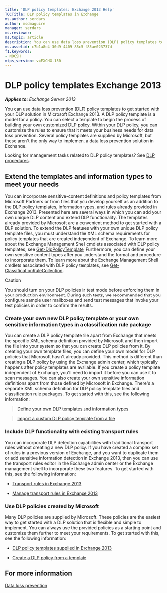 ```yaml
---
title: 'DLP policy templates: Exchange 2013 Help'
TOCTitle: DLP policy templates in Exchange
ms.author: serdars
author: msdmaguire
manager: serdars
ms.reviewer:
ms.topic: article
description: You can use data loss prevention (DLP) policy templates to get started with your DLP solution in Microsoft Exchange 2013.
ms.assetid: c7b1a8e4-30d9-4409-85c5-f85ae023737d
f1.keywords:
- NOCSH
mtps_version: v=EXCHG.150
---
```


# DLP policy templates Exchange 2013

_**Applies to:** Exchange Server 2013_

You can use data loss prevention (DLP) policy templates to get started with your DLP solution in Microsoft Exchange 2013. A DLP policy template is a model for a policy. You can select a template to begin the process of building your own customized DLP policy. Within your DLP policy, you can customize the rules to ensure that it meets your business needs for data loss prevention. Several policy templates are supplied by Microsoft, but these aren't the only way to implement a data loss prevention solution in Exchange.

Looking for management tasks related to DLP policy templates? See [DLP procedures](dlp-procedures-exchange-2013-help.md).

## Extend the templates and information types to meet your needs

You can incorporate sensitive-content definitions and policy templates from Microsoft Partners or from files that you develop yourself as an addition to the DLP policy templates, information types, and rules already provided in Exchange 2013. Presented here are several ways in which you can add your own unique DLP content and extend DLP functionality. The templates already provided by Microsoft are a convenient method to get started with a DLP solution. To extend the DLP features with your own unique DLP policy template files, you must understand the XML schema requirements for policy templates that are created independent of Exchange. To learn more about the Exchange Management Shell cmdlets associated with DLP policy templates, see [Get-DlpPolicyTemplate](/powershell/module/exchange/get-dlppolicytemplate). Furthermore, you can define your own sensitive content types after you understand the format and procedure to incorporate them. To learn more about the Exchange Management Shell cmdlets associated with DLP policy templates, see [Get-ClassificationRuleCollection](/powershell/module/exchange/get-classificationrulecollection).

> [!CAUTION]
> You should turn on your DLP policies in test mode before enforcing them in your production environment. During such tests, we recommended that you configure sample user mailboxes and send test messages that invoke your test policies in order to confirm the results.

### Create your own new DLP policy template or your own sensitive information types in a classification rule package

You can create a DLP policy template file apart from Exchange that meets the specific XML schema definition provided by Microsoft and then import the file into your system so that you can create DLP policies from it. By creating your own template files, you can define your own model for DLP policies that Microsoft hasn't already provided. This method is different than creating a DLP policy by using the Exchange admin center, which typically happens after policy templates are available. If you create a policy template independent of Exchange, you'll need to import it before you can use it to scan messages. You can also create your own sensitive information definitions apart from those defined by Microsoft in Exchange. There's a separate XML schema definition for DLP policy template files and classification rule packages. To get started with this, see the following information:

> [Define your own DLP templates and information types](define-your-own-dlp-templates-and-information-types-exchange-2013-help.md)

> [Import a custom DLP policy template from a file](import-a-custom-dlp-policy-template-from-a-file-exchange-2013-help.md)

### Include DLP functionality with existing transport rules

You can incorporate DLP detection capabilities with traditional transport rules without creating a new DLP policy. If you have created a complex set of rules in a previous version of Exchange, and you want to duplicate them or add sensitive information detection in Exchange 2013, then you can use the transport rules editor in the Exchange admin center or the Exchange management shell to incorporate these two features. To get started with this, see the following information:

- [Transport rules in Exchange 2013](mail-flow-rules-transport-rules-in-exchange-2013-exchange-2013-help.md)

- [Manage transport rules in Exchange 2013](manage-transport-rules-exchange-2013-help.md)

### Use DLP policies created by Microsoft

Many DLP policies are supplied by Microsoft. These policies are the easiest way to get started with a DLP solution that is flexible and simple to implement. You can always use the provided policies as a starting point and customize them further to meet your requirements. To get started with this, see the following information:

- [DLP policy templates supplied in Exchange 2013](built-in-dlp-policy-templates-exchange-2013-help.md)

- [Create a DLP policy from a template](create-dlp-policy-from-template-exchange-2013-help.md)

## For more information

[Data loss prevention](data-loss-prevention-exchange-2013-help.md)
